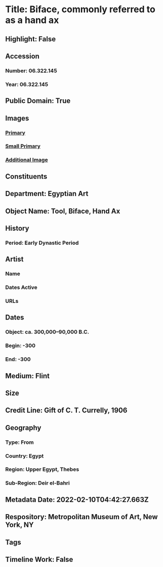# Title: Biface, commonly referred to as a hand ax
## Highlight: False
## Accession
### Number: 06.322.145
### Year: 06.322.145
## Public Domain: True
## Images
### [Primary](https://images.metmuseum.org/CRDImages/eg/original/vs06.322.145a.jpg)
### [Small Primary](https://images.metmuseum.org/CRDImages/eg/web-large/vs06.322.145a.jpg)
### [Additional Image](https://images.metmuseum.org/CRDImages/eg/original/vs06.322.145.jpg)
## Constituents
## Department: Egyptian Art
## Object Name: Tool, Biface, Hand Ax
## History
### Period: Early Dynastic Period
## Artist
### Name
### Dates Active
### URLs
## Dates
### Object: ca. 300,000–90,000 B.C.
### Begin: -300
### End: -300
## Medium: Flint
## Size
## Credit Line: Gift of C. T. Currelly, 1906
## Geography
### Type: From
### Country: Egypt
### Region: Upper Egypt, Thebes
### Sub-Region: Deir el-Bahri
## Metadata Date: 2022-02-10T04:42:27.663Z
## Respository: Metropolitan Museum of Art, New York, NY
## Tags
## Timeline Work: False